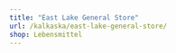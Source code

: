 ```yaml
---
title: "East Lake General Store"
url: /kalkaska/east-lake-general-store/
shop: Lebensmittel
---
```

